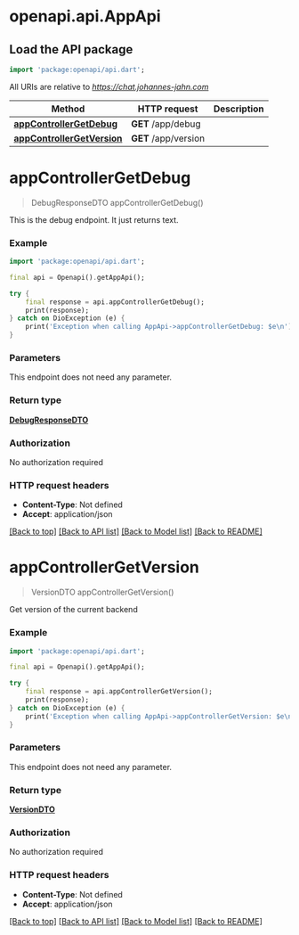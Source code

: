 # openapi.api.AppApi

## Load the API package
```dart
import 'package:openapi/api.dart';
```

All URIs are relative to *https://chat.johannes-jahn.com*

Method | HTTP request | Description
------------- | ------------- | -------------
[**appControllerGetDebug**](AppApi.md#appcontrollergetdebug) | **GET** /app/debug | 
[**appControllerGetVersion**](AppApi.md#appcontrollergetversion) | **GET** /app/version | 


# **appControllerGetDebug**
> DebugResponseDTO appControllerGetDebug()



This is the debug endpoint. It just returns text.

### Example
```dart
import 'package:openapi/api.dart';

final api = Openapi().getAppApi();

try {
    final response = api.appControllerGetDebug();
    print(response);
} catch on DioException (e) {
    print('Exception when calling AppApi->appControllerGetDebug: $e\n');
}
```

### Parameters
This endpoint does not need any parameter.

### Return type

[**DebugResponseDTO**](DebugResponseDTO.md)

### Authorization

No authorization required

### HTTP request headers

 - **Content-Type**: Not defined
 - **Accept**: application/json

[[Back to top]](#) [[Back to API list]](../README.md#documentation-for-api-endpoints) [[Back to Model list]](../README.md#documentation-for-models) [[Back to README]](../README.md)

# **appControllerGetVersion**
> VersionDTO appControllerGetVersion()



Get version of the current backend

### Example
```dart
import 'package:openapi/api.dart';

final api = Openapi().getAppApi();

try {
    final response = api.appControllerGetVersion();
    print(response);
} catch on DioException (e) {
    print('Exception when calling AppApi->appControllerGetVersion: $e\n');
}
```

### Parameters
This endpoint does not need any parameter.

### Return type

[**VersionDTO**](VersionDTO.md)

### Authorization

No authorization required

### HTTP request headers

 - **Content-Type**: Not defined
 - **Accept**: application/json

[[Back to top]](#) [[Back to API list]](../README.md#documentation-for-api-endpoints) [[Back to Model list]](../README.md#documentation-for-models) [[Back to README]](../README.md)

